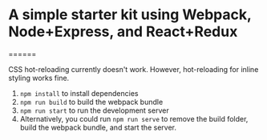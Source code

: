 # A simple starter kit using Webpack, Node+Express, and React+Redux
======

CSS hot-reloading currently doesn't work. However, hot-reloading for inline styling works fine.

1. `npm install` to install dependencies
2. `npm run build` to build the webpack bundle
3. `npm run start` to run the development server
4. Alternatively, you could run `npm run serve` to remove the build folder, build the webpack bundle, and start the server.
